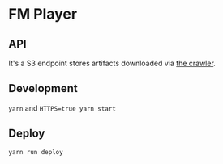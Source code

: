 # FM Player

## API

It's a S3 endpoint stores artifacts downloaded via [the crawler](https://github.com/vinhlh/frontendmasters-crawler).

## Development
`yarn` and
`HTTPS=true yarn start`

## Deploy
`yarn run deploy`
